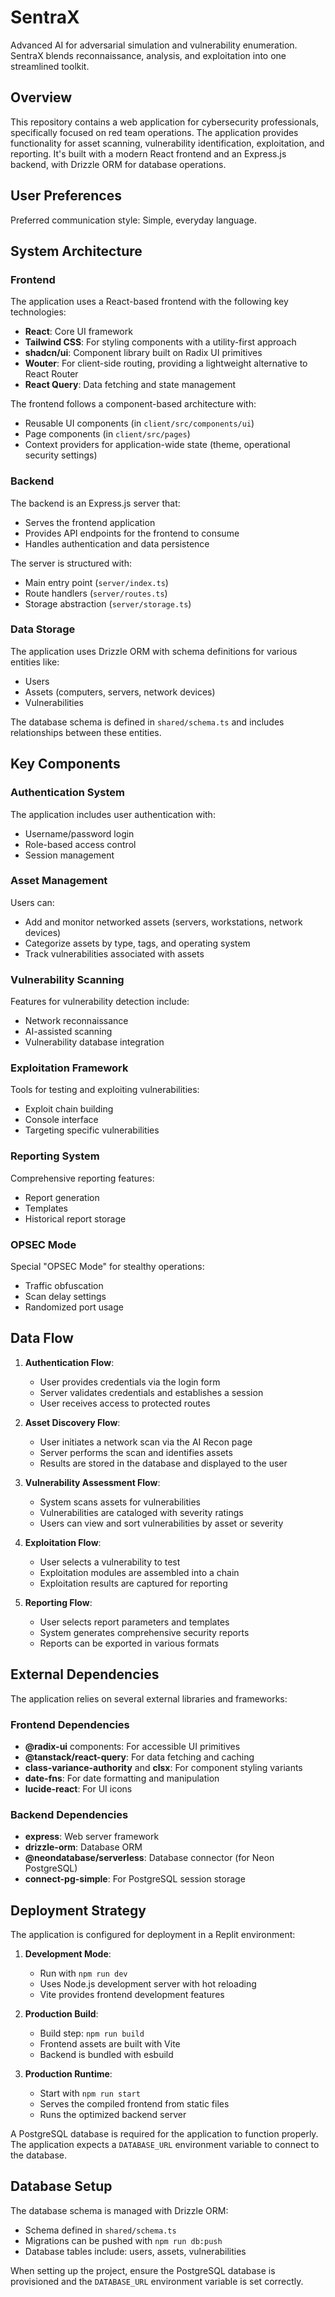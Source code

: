 # SentraX
Advanced AI for adversarial simulation and vulnerability enumeration. SentraX blends reconnaissance, analysis, and exploitation into one streamlined toolkit.

## Overview
This repository contains a web application for cybersecurity professionals, specifically focused on red team operations. The application provides functionality for asset scanning, vulnerability identification, exploitation, and reporting. It's built with a modern React frontend and an Express.js backend, with Drizzle ORM for database operations.

## User Preferences
Preferred communication style: Simple, everyday language.

## System Architecture

### Frontend
The application uses a React-based frontend with the following key technologies:

- **React**: Core UI framework
- **Tailwind CSS**: For styling components with a utility-first approach
- **shadcn/ui**: Component library built on Radix UI primitives
- **Wouter**: For client-side routing, providing a lightweight alternative to React Router
- **React Query**: Data fetching and state management

The frontend follows a component-based architecture with:
- Reusable UI components (in `client/src/components/ui`)
- Page components (in `client/src/pages`)
- Context providers for application-wide state (theme, operational security settings)

### Backend

The backend is an Express.js server that:

- Serves the frontend application
- Provides API endpoints for the frontend to consume
- Handles authentication and data persistence

The server is structured with:
- Main entry point (`server/index.ts`)
- Route handlers (`server/routes.ts`)
- Storage abstraction (`server/storage.ts`)

### Data Storage

The application uses Drizzle ORM with schema definitions for various entities like:
- Users
- Assets (computers, servers, network devices)
- Vulnerabilities

The database schema is defined in `shared/schema.ts` and includes relationships between these entities.

## Key Components

### Authentication System

The application includes user authentication with:
- Username/password login
- Role-based access control
- Session management

### Asset Management

Users can:
- Add and monitor networked assets (servers, workstations, network devices)
- Categorize assets by type, tags, and operating system
- Track vulnerabilities associated with assets

### Vulnerability Scanning

Features for vulnerability detection include:
- Network reconnaissance
- AI-assisted scanning
- Vulnerability database integration

### Exploitation Framework

Tools for testing and exploiting vulnerabilities:
- Exploit chain building
- Console interface
- Targeting specific vulnerabilities

### Reporting System

Comprehensive reporting features:
- Report generation
- Templates
- Historical report storage

### OPSEC Mode

Special "OPSEC Mode" for stealthy operations:
- Traffic obfuscation
- Scan delay settings
- Randomized port usage

## Data Flow

1. **Authentication Flow**:
   - User provides credentials via the login form
   - Server validates credentials and establishes a session
   - User receives access to protected routes

2. **Asset Discovery Flow**:
   - User initiates a network scan via the AI Recon page
   - Server performs the scan and identifies assets
   - Results are stored in the database and displayed to the user

3. **Vulnerability Assessment Flow**:
   - System scans assets for vulnerabilities
   - Vulnerabilities are cataloged with severity ratings
   - Users can view and sort vulnerabilities by asset or severity

4. **Exploitation Flow**:
   - User selects a vulnerability to test
   - Exploitation modules are assembled into a chain
   - Exploitation results are captured for reporting

5. **Reporting Flow**:
   - User selects report parameters and templates
   - System generates comprehensive security reports
   - Reports can be exported in various formats

## External Dependencies

The application relies on several external libraries and frameworks:

### Frontend Dependencies
- **@radix-ui** components: For accessible UI primitives
- **@tanstack/react-query**: For data fetching and caching
- **class-variance-authority** and **clsx**: For component styling variants
- **date-fns**: For date formatting and manipulation
- **lucide-react**: For UI icons

### Backend Dependencies
- **express**: Web server framework
- **drizzle-orm**: Database ORM
- **@neondatabase/serverless**: Database connector (for Neon PostgreSQL)
- **connect-pg-simple**: For PostgreSQL session storage

## Deployment Strategy

The application is configured for deployment in a Replit environment:

1. **Development Mode**:
   - Run with `npm run dev`
   - Uses Node.js development server with hot reloading
   - Vite provides frontend development features

2. **Production Build**:
   - Build step: `npm run build`
   - Frontend assets are built with Vite
   - Backend is bundled with esbuild

3. **Production Runtime**:
   - Start with `npm run start`
   - Serves the compiled frontend from static files
   - Runs the optimized backend server

A PostgreSQL database is required for the application to function properly. The application expects a `DATABASE_URL` environment variable to connect to the database.

## Database Setup

The database schema is managed with Drizzle ORM:
- Schema defined in `shared/schema.ts`
- Migrations can be pushed with `npm run db:push`
- Database tables include: users, assets, vulnerabilities

When setting up the project, ensure the PostgreSQL database is provisioned and the `DATABASE_URL` environment variable is set correctly.
